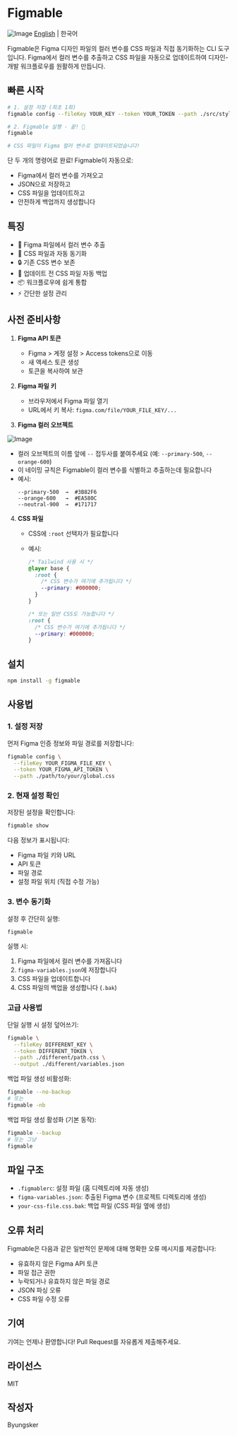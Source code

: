# Figmable

![Image](https://github.com/user-attachments/assets/094e589d-c835-484d-95bd-f32fc55a88f0)
[English](README.md) | 한국어

Figmable은 Figma 디자인 파일의 컬러 변수를 CSS 파일과 직접 동기화하는 CLI 도구입니다. Figma에서 컬러 변수를 추출하고 CSS 파일을 자동으로 업데이트하여 디자인-개발 워크플로우를 원활하게 만듭니다.

## 빠른 시작

```bash
# 1. 설정 저장 (최초 1회)
figmable config --fileKey YOUR_KEY --token YOUR_TOKEN --path ./src/styles/global.css

# 2. Figmable 실행 - 끝! 🎉
figmable

# CSS 파일이 Figma 컬러 변수로 업데이트되었습니다!
```

단 두 개의 명령어로 완료! Figmable이 자동으로:

- Figma에서 컬러 변수를 가져오고
- JSON으로 저장하고
- CSS 파일을 업데이트하고
- 안전하게 백업까지 생성합니다

## 특징

- 🎨 Figma 파일에서 컬러 변수 추출
- 🔄 CSS 파일과 자동 동기화
- 🔒 기존 CSS 변수 보존
- 💾 업데이트 전 CSS 파일 자동 백업
- 📦 워크플로우에 쉽게 통합
- ⚡️ 간단한 설정 관리

## 사전 준비사항

1. **Figma API 토큰**

   - Figma > 계정 설정 > Access tokens으로 이동
   - 새 액세스 토큰 생성
   - 토큰을 복사하여 보관

2. **Figma 파일 키**

   - 브라우저에서 Figma 파일 열기
   - URL에서 키 복사: `figma.com/file/YOUR_FILE_KEY/...`

3. **Figma 컬러 오브젝트**

![Image](https://github.com/user-attachments/assets/094e589d-c835-484d-95bd-f32fc55a88f0)

- 컬러 오브젝트의 이름 앞에 `--` 접두사를 붙여주세요 (예: `--primary-500`, `--orange-600`)
- 이 네이밍 규칙은 Figmable이 컬러 변수를 식별하고 추출하는데 필요합니다
- 예시:
  ```
  --primary-500  →  #3B82F6
  --orange-600   →  #EA580C
  --neutral-900  →  #171717
  ```

4. **CSS 파일**

   - CSS에 `:root` 선택자가 필요합니다
   - 예시:

     ```css
     /* Tailwind 사용 시 */
     @layer base {
       :root {
         /* CSS 변수가 여기에 추가됩니다 */
         --primary: #000000;
       }
     }

     /* 또는 일반 CSS도 가능합니다 */
     :root {
       /* CSS 변수가 여기에 추가됩니다 */
       --primary: #000000;
     }
     ```

## 설치

```bash
npm install -g figmable
```

## 사용법

### 1. 설정 저장

먼저 Figma 인증 정보와 파일 경로를 저장합니다:

```bash
figmable config \
  --fileKey YOUR_FIGMA_FILE_KEY \
  --token YOUR_FIGMA_API_TOKEN \
  --path ./path/to/your/global.css
```

### 2. 현재 설정 확인

저장된 설정을 확인합니다:

```bash
figmable show
```

다음 정보가 표시됩니다:

- Figma 파일 키와 URL
- API 토큰
- 파일 경로
- 설정 파일 위치 (직접 수정 가능)

### 3. 변수 동기화

설정 후 간단히 실행:

```bash
figmable
```

실행 시:

1. Figma 파일에서 컬러 변수를 가져옵니다
2. `figma-variables.json`에 저장합니다
3. CSS 파일을 업데이트합니다
4. CSS 파일의 백업을 생성합니다 (`.bak`)

### 고급 사용법

단일 실행 시 설정 덮어쓰기:

```bash
figmable \
  --fileKey DIFFERENT_KEY \
  --token DIFFERENT_TOKEN \
  --path ./different/path.css \
  --output ./different/variables.json
```

백업 파일 생성 비활성화:

```bash
figmable --no-backup
# 또는
figmable -nb
```

백업 파일 생성 활성화 (기본 동작):

```bash
figmable --backup
# 또는 그냥
figmable
```

## 파일 구조

- `.figmablerc`: 설정 파일 (홈 디렉토리에 자동 생성)
- `figma-variables.json`: 추출된 Figma 변수 (프로젝트 디렉토리에 생성)
- `your-css-file.css.bak`: 백업 파일 (CSS 파일 옆에 생성)

## 오류 처리

Figmable은 다음과 같은 일반적인 문제에 대해 명확한 오류 메시지를 제공합니다:

- 유효하지 않은 Figma API 토큰
- 파일 접근 권한
- 누락되거나 유효하지 않은 파일 경로
- JSON 파싱 오류
- CSS 파일 수정 오류

## 기여

기여는 언제나 환영합니다! Pull Request를 자유롭게 제출해주세요.

## 라이선스

MIT

## 작성자

Byungsker
